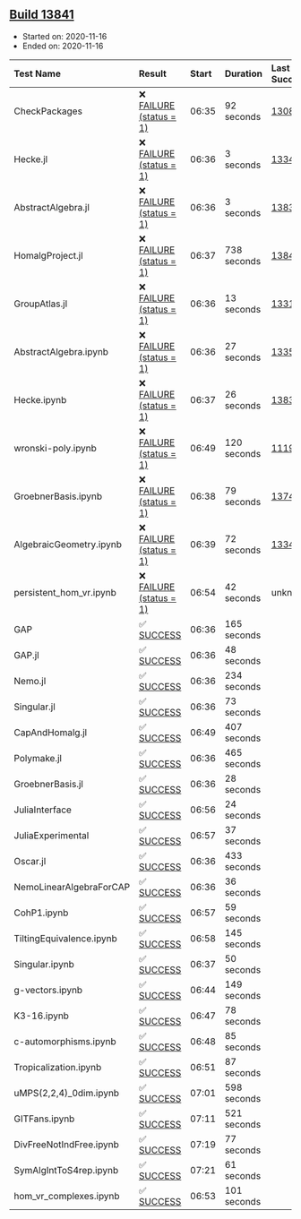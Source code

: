 ## [Build 13841](https://oscarci.mathematik.uni-kl.de/job/oscar/13841/)

* Started on: 2020-11-16
* Ended on: 2020-11-16

| Test Name    | Result | Start | Duration | Last Success | First Failure |
|:-------------|:-------|:------|:---------|:-------------|:--------------|
| CheckPackages | ❌ [FAILURE (status = 1)](https://oscarci.mathematik.uni-kl.de/job/oscar/13841/artifact/logs/build-13841/CheckPackages.log) | 06:35 | 92 seconds | [13085](https://oscarci.mathematik.uni-kl.de/job/oscar/13085/) | [13086](https://oscarci.mathematik.uni-kl.de/job/oscar/13086/) |
| Hecke.jl | ❌ [FAILURE (status = 1)](https://oscarci.mathematik.uni-kl.de/job/oscar/13841/artifact/logs/build-13841/Hecke.jl.log) | 06:36 | 3 seconds | [13341](https://oscarci.mathematik.uni-kl.de/job/oscar/13341/) | [13342](https://oscarci.mathematik.uni-kl.de/job/oscar/13342/) |
| AbstractAlgebra.jl | ❌ [FAILURE (status = 1)](https://oscarci.mathematik.uni-kl.de/job/oscar/13841/artifact/logs/build-13841/AbstractAlgebra.jl.log) | 06:36 | 3 seconds | [13837](https://oscarci.mathematik.uni-kl.de/job/oscar/13837/) | [13838](https://oscarci.mathematik.uni-kl.de/job/oscar/13838/) |
| HomalgProject.jl | ❌ [FAILURE (status = 1)](https://oscarci.mathematik.uni-kl.de/job/oscar/13841/artifact/logs/build-13841/HomalgProject.jl.log) | 06:37 | 738 seconds | [13840](https://oscarci.mathematik.uni-kl.de/job/oscar/13840/) | [13841](https://oscarci.mathematik.uni-kl.de/job/oscar/13841/) |
| GroupAtlas.jl | ❌ [FAILURE (status = 1)](https://oscarci.mathematik.uni-kl.de/job/oscar/13841/artifact/logs/build-13841/GroupAtlas.jl.log) | 06:36 | 13 seconds | [13311](https://oscarci.mathematik.uni-kl.de/job/oscar/13311/) | [13312](https://oscarci.mathematik.uni-kl.de/job/oscar/13312/) |
| AbstractAlgebra.ipynb | ❌ [FAILURE (status = 1)](https://oscarci.mathematik.uni-kl.de/job/oscar/13841/artifact/logs/build-13841/AbstractAlgebra.ipynb.log) | 06:36 | 27 seconds | [13355](https://oscarci.mathematik.uni-kl.de/job/oscar/13355/) | [13356](https://oscarci.mathematik.uni-kl.de/job/oscar/13356/) |
| Hecke.ipynb | ❌ [FAILURE (status = 1)](https://oscarci.mathematik.uni-kl.de/job/oscar/13841/artifact/logs/build-13841/Hecke.ipynb.log) | 06:37 | 26 seconds | [13837](https://oscarci.mathematik.uni-kl.de/job/oscar/13837/) | [13838](https://oscarci.mathematik.uni-kl.de/job/oscar/13838/) |
| wronski-poly.ipynb | ❌ [FAILURE (status = 1)](https://oscarci.mathematik.uni-kl.de/job/oscar/13841/artifact/logs/build-13841/wronski-poly.ipynb.log) | 06:49 | 120 seconds | [11192](https://oscarci.mathematik.uni-kl.de/job/oscar/11192/) | [11193](https://oscarci.mathematik.uni-kl.de/job/oscar/11193/) |
| GroebnerBasis.ipynb | ❌ [FAILURE (status = 1)](https://oscarci.mathematik.uni-kl.de/job/oscar/13841/artifact/logs/build-13841/GroebnerBasis.ipynb.log) | 06:38 | 79 seconds | [13748](https://oscarci.mathematik.uni-kl.de/job/oscar/13748/) | [13749](https://oscarci.mathematik.uni-kl.de/job/oscar/13749/) |
| AlgebraicGeometry.ipynb | ❌ [FAILURE (status = 1)](https://oscarci.mathematik.uni-kl.de/job/oscar/13841/artifact/logs/build-13841/AlgebraicGeometry.ipynb.log) | 06:39 | 72 seconds | [13341](https://oscarci.mathematik.uni-kl.de/job/oscar/13341/) | [13342](https://oscarci.mathematik.uni-kl.de/job/oscar/13342/) |
| persistent_hom_vr.ipynb | ❌ [FAILURE (status = 1)](https://oscarci.mathematik.uni-kl.de/job/oscar/13841/artifact/logs/build-13841/persistent_hom_vr.ipynb.log) | 06:54 | 42 seconds | unknown | unknown |
| GAP | ✅ [SUCCESS](https://oscarci.mathematik.uni-kl.de/job/oscar/13841/artifact/logs/build-13841/GAP.log) | 06:36 | 165 seconds |  |  |
| GAP.jl | ✅ [SUCCESS](https://oscarci.mathematik.uni-kl.de/job/oscar/13841/artifact/logs/build-13841/GAP.jl.log) | 06:36 | 48 seconds |  |  |
| Nemo.jl | ✅ [SUCCESS](https://oscarci.mathematik.uni-kl.de/job/oscar/13841/artifact/logs/build-13841/Nemo.jl.log) | 06:36 | 234 seconds |  |  |
| Singular.jl | ✅ [SUCCESS](https://oscarci.mathematik.uni-kl.de/job/oscar/13841/artifact/logs/build-13841/Singular.jl.log) | 06:36 | 73 seconds |  |  |
| CapAndHomalg.jl | ✅ [SUCCESS](https://oscarci.mathematik.uni-kl.de/job/oscar/13841/artifact/logs/build-13841/CapAndHomalg.jl.log) | 06:49 | 407 seconds |  |  |
| Polymake.jl | ✅ [SUCCESS](https://oscarci.mathematik.uni-kl.de/job/oscar/13841/artifact/logs/build-13841/Polymake.jl.log) | 06:36 | 465 seconds |  |  |
| GroebnerBasis.jl | ✅ [SUCCESS](https://oscarci.mathematik.uni-kl.de/job/oscar/13841/artifact/logs/build-13841/GroebnerBasis.jl.log) | 06:36 | 28 seconds |  |  |
| JuliaInterface | ✅ [SUCCESS](https://oscarci.mathematik.uni-kl.de/job/oscar/13841/artifact/logs/build-13841/JuliaInterface.log) | 06:56 | 24 seconds |  |  |
| JuliaExperimental | ✅ [SUCCESS](https://oscarci.mathematik.uni-kl.de/job/oscar/13841/artifact/logs/build-13841/JuliaExperimental.log) | 06:57 | 37 seconds |  |  |
| Oscar.jl | ✅ [SUCCESS](https://oscarci.mathematik.uni-kl.de/job/oscar/13841/artifact/logs/build-13841/Oscar.jl.log) | 06:36 | 433 seconds |  |  |
| NemoLinearAlgebraForCAP | ✅ [SUCCESS](https://oscarci.mathematik.uni-kl.de/job/oscar/13841/artifact/logs/build-13841/NemoLinearAlgebraForCAP.log) | 06:36 | 36 seconds |  |  |
| CohP1.ipynb | ✅ [SUCCESS](https://oscarci.mathematik.uni-kl.de/job/oscar/13841/artifact/logs/build-13841/CohP1.ipynb.log) | 06:57 | 59 seconds |  |  |
| TiltingEquivalence.ipynb | ✅ [SUCCESS](https://oscarci.mathematik.uni-kl.de/job/oscar/13841/artifact/logs/build-13841/TiltingEquivalence.ipynb.log) | 06:58 | 145 seconds |  |  |
| Singular.ipynb | ✅ [SUCCESS](https://oscarci.mathematik.uni-kl.de/job/oscar/13841/artifact/logs/build-13841/Singular.ipynb.log) | 06:37 | 50 seconds |  |  |
| g-vectors.ipynb | ✅ [SUCCESS](https://oscarci.mathematik.uni-kl.de/job/oscar/13841/artifact/logs/build-13841/g-vectors.ipynb.log) | 06:44 | 149 seconds |  |  |
| K3-16.ipynb | ✅ [SUCCESS](https://oscarci.mathematik.uni-kl.de/job/oscar/13841/artifact/logs/build-13841/K3-16.ipynb.log) | 06:47 | 78 seconds |  |  |
| c-automorphisms.ipynb | ✅ [SUCCESS](https://oscarci.mathematik.uni-kl.de/job/oscar/13841/artifact/logs/build-13841/c-automorphisms.ipynb.log) | 06:48 | 85 seconds |  |  |
| Tropicalization.ipynb | ✅ [SUCCESS](https://oscarci.mathematik.uni-kl.de/job/oscar/13841/artifact/logs/build-13841/Tropicalization.ipynb.log) | 06:51 | 87 seconds |  |  |
| uMPS(2,2,4)_0dim.ipynb | ✅ [SUCCESS](https://oscarci.mathematik.uni-kl.de/job/oscar/13841/artifact/logs/build-13841/uMPS-2-2-4-_0dim.ipynb.log) | 07:01 | 598 seconds |  |  |
| GITFans.ipynb | ✅ [SUCCESS](https://oscarci.mathematik.uni-kl.de/job/oscar/13841/artifact/logs/build-13841/GITFans.ipynb.log) | 07:11 | 521 seconds |  |  |
| DivFreeNotIndFree.ipynb | ✅ [SUCCESS](https://oscarci.mathematik.uni-kl.de/job/oscar/13841/artifact/logs/build-13841/DivFreeNotIndFree.ipynb.log) | 07:19 | 77 seconds |  |  |
| SymAlgIntToS4rep.ipynb | ✅ [SUCCESS](https://oscarci.mathematik.uni-kl.de/job/oscar/13841/artifact/logs/build-13841/SymAlgIntToS4rep.ipynb.log) | 07:21 | 61 seconds |  |  |
| hom_vr_complexes.ipynb | ✅ [SUCCESS](https://oscarci.mathematik.uni-kl.de/job/oscar/13841/artifact/logs/build-13841/hom_vr_complexes.ipynb.log) | 06:53 | 101 seconds |  |  |
